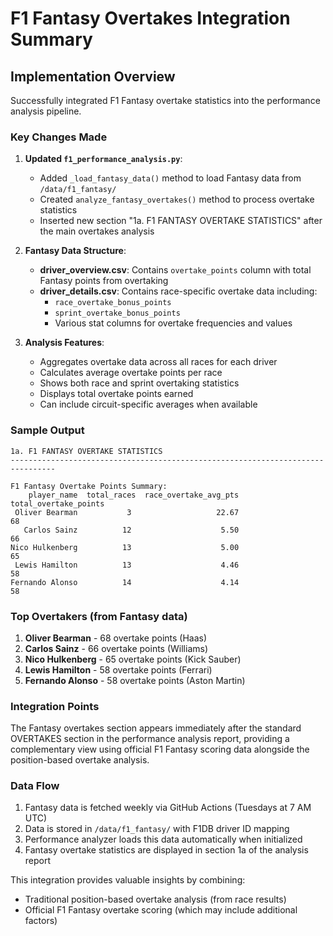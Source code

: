 # F1 Fantasy Overtakes Integration Summary

## Implementation Overview

Successfully integrated F1 Fantasy overtake statistics into the performance analysis pipeline.

### Key Changes Made

1. **Updated `f1_performance_analysis.py`**:
   - Added `_load_fantasy_data()` method to load Fantasy data from `/data/f1_fantasy/`
   - Created `analyze_fantasy_overtakes()` method to process overtake statistics
   - Inserted new section "1a. F1 FANTASY OVERTAKE STATISTICS" after the main overtakes analysis

2. **Fantasy Data Structure**:
   - **driver_overview.csv**: Contains `overtake_points` column with total Fantasy points from overtaking
   - **driver_details.csv**: Contains race-specific overtake data including:
     - `race_overtake_bonus_points`
     - `sprint_overtake_bonus_points`
     - Various stat columns for overtake frequencies and values

3. **Analysis Features**:
   - Aggregates overtake data across all races for each driver
   - Calculates average overtake points per race
   - Shows both race and sprint overtaking statistics
   - Displays total overtake points earned
   - Can include circuit-specific averages when available

### Sample Output

```
1a. F1 FANTASY OVERTAKE STATISTICS
--------------------------------------------------------------------------------

F1 Fantasy Overtake Points Summary:
    player_name  total_races  race_overtake_avg_pts  total_overtake_points
 Oliver Bearman           3                   22.67                     68
   Carlos Sainz          12                    5.50                     66
Nico Hulkenberg          13                    5.00                     65
 Lewis Hamilton          13                    4.46                     58
Fernando Alonso          14                    4.14                     58
```

### Top Overtakers (from Fantasy data)

1. **Oliver Bearman** - 68 overtake points (Haas)
2. **Carlos Sainz** - 66 overtake points (Williams)
3. **Nico Hulkenberg** - 65 overtake points (Kick Sauber)
4. **Lewis Hamilton** - 58 overtake points (Ferrari)
5. **Fernando Alonso** - 58 overtake points (Aston Martin)

### Integration Points

The Fantasy overtakes section appears immediately after the standard OVERTAKES section in the performance analysis report, providing a complementary view using official F1 Fantasy scoring data alongside the position-based overtake analysis.

### Data Flow

1. Fantasy data is fetched weekly via GitHub Actions (Tuesdays at 7 AM UTC)
2. Data is stored in `/data/f1_fantasy/` with F1DB driver ID mapping
3. Performance analyzer loads this data automatically when initialized
4. Fantasy overtake statistics are displayed in section 1a of the analysis report

This integration provides valuable insights by combining:
- Traditional position-based overtake analysis (from race results)
- Official F1 Fantasy overtake scoring (which may include additional factors)